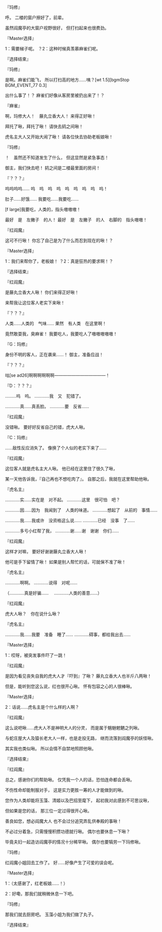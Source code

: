 『玛修』

呼。
二楼的窗户擦好了，前辈。

虽然阎魔亭的大窗户视野很好，
但打扫起来也很费劲。

『Master选择』

1：需要梯子呢。
？2：这种时候真羡慕麻雀们呢。

『选择结束』

『玛修』

是啊。麻雀们能飞，
所以打扫高的地方……咦？[wt 1.5][bgmStop BGM_EVENT_77 0.3]

出什么事了！？
麻雀们好像从客房里被扔出来了！？

『麻雀』

啊，玛修大人！　藤丸立香大人！
来得正好啾！

拜托了啾，拜托了啾！
请快去鸫之间啾！

虎名主大人又开始大闹了啾！
请各位快去协助老板娘啾！

『玛修』

！　虽然还不知道发生了什么，
但这显然是紧急事态！

御主，我们快去吧！
鸫之间是二楼最里面的房间！

『？？？』

呜呜呜呜……
呜　呜　呜　呜　呜　呜　呜　呜　呜！

肚子……好饿……
我要吃……我要吃……

[f large]我要吃，人类的，指头嗷嗷嗷！

最好　是　左撇子　的人！
最好　是　左撇子　的人　右脚的　指头嗷嗷！

『红阎魔』

这可不行啾！
你忘了自己是为了什么而忍到现在的啾！？

『Master选择』

1：我们来帮你了，老板娘！
？2：真是狂热的要求啊！？

『选择结束』

『红阎魔』

是藤丸立香大人啾！
你们来得正好啾！

来帮我让这位客人老实下来啾！

『？？？』

人类……人类的　气味……
果然　有人类　在这里啊！

竟然敢耍我，臭麻雀！
我要吃人，我要吃人了嗷嗷嗷嗷嗷！

『G：玛修』

身份不明的客人，正在袭来……！
御主，准备应战！

『？？？』

咕[se ad26]啊啊啊啊啊啊————————————！

『D：？？？』

………呜　呜。
…………我　又　犯错了。

…………真……真丢脸。
…………要　反省……

『红阎魔』

没错啾。
要好好反省自己的错，虎大人啾。

『C：玛修』

……敌性反应消失了。
像换了个人似的老实下来了……

『红阎魔』

这位客人就是虎名主大人啾。
他已经在这里住了很久了啾，

某一天他告诉我，『自己再也不想吃肉了』。
自那之后，我就在这里帮助他啾。

『虎名主』

…………实……实在是　对不起。
…………这里　很可怕　吧？

…………因……因为　我闻到了　人类的味道。
…………想起了　从前的　事情……

…………我……我或许　没资格这么说……
…………已经　没事　了……

…………多亏小红帮了我，
…………谢……谢　谢谢　你们……

『红阎魔』

这样才对嘛，
要好好谢谢藤丸立香大人啾！

他可是手下留情了啾！
如果是别人帮忙的话，可就保不准了啾！

『虎名主』

…………啊啊。
…………说得　对呢……

（…………真是好骗……
　…………人类的善意……）

『红阎魔』

虎大人啾？　你在说什么啾？

『虎名主』

…………我……我要　准备　睡了……
…………碍事，都给我出去……

『Master选择』

1：哎呀，被突发事件吓了一跳！

『红阎魔』

是因为看见丧失自我的虎大人才『吓到』了啾？
藤丸立香大人也半斤八两啾！

但是，能听到您这么说，红也很开心啾。
怀有包容之心的人很棒啾。

『Master选择』

2：话说……虎名主是个什么样的人啊？

『红阎魔』

这么说吧啾……虎大人不是神明大人的分灵，
而是属于魑魅魍魉之列啾。

与蛇庄屋大人及猿长老大人一样，也是走投无路，
继而流落到阎魔亭的妖怪啾。

其实我也类似啾。
所以会情不自禁地照顾他啾。

『选择结束』

『红阎魔』

总之，感谢你们的帮助啾。
仅凭我一个人的话，恐怕连命都会丢啾。

不伤性命却能制服对手，
这是实力更胜一筹的人才能做到的啾。

您作为人类却能将玉藻、清姬以及巴招至麾下，
起初我对此感到不可思议啾，

但如果是您的话，
那三位一定过得很开心啾。

善良如您，想必阎魔大人
也不会过分追究弄乱供奉殿的事啾！

不必过分着急，只需慢慢积攒功德就行啾。
偶尔也要休息一下啾？

毕竟夫妇一起造访阎魔亭的情况十分稀罕啾。
偶尔也要犒劳一下玛修啾。

『玛修』

红阎魔小姐回去工作了。
好……好像产生了可爱的误会呢。

『Master选择』

1：（太感谢了，红老板娘……！）

2：好嘞，那我们就稍微休息一下吧。

『玛修』

那我们就去厨房吧。
玉藻小姐为我们做了丸子。

『选择结束』

